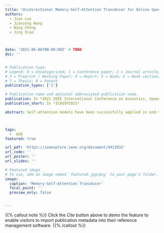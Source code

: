 ```yaml
---
title: 'Unidirectional Memory-Self-Attention Transducer for Online Speech Recognition'
authors:
  - Jian Luo
  - Jianzong Wang
  - Ning Cheng
  - Jing Xiao



date: '2021-06-06T00:00:00Z' # TODO
doi: ''


# Publication type.
# Legend: 0 = Uncategorized; 1 = Conference paper; 2 = Journal article;
# 3 = Preprint / Working Paper; 4 = Report; 5 = Book; 6 = Book section;
# 7 = Thesis; 8 = Patent
publication_types: ['1']

# Publication name and optional abbreviated publication name.
publication: In *2021 IEEE International Conference on Acoustics, Speech and Signal Processing*
publication_short: In *ICASSP2021*

abstract: Self-attention models have been successfully applied in end-to-end speech recognition systems, which greatly improve the performance of recognition accuracy. However, such attention-based models cannot be used in online speech recognition, because these models usually have to utilize a whole acoustic sequences as inputs. A common method is restricting the field of attention sights by a fixed left and right window, which makes the computation costs manageable yet also introduces performance degradation. In this paper, we propose Memory-Self-Attention (MSA), which adds history information into the Restricted-Self-Attention unit. MSA only needs localtime features as inputs, and efficiently models long temporal contexts by attending memory states. Meanwhile, recurrent neural network transducer (RNN-T) has proved to be a great approach for online ASR tasks, because the alignments of RNN-T are local and monotonic. We propose a novel network structure, called Memory-Self-Attention (MSA) Transducer. Both encoder and decoder of the MSA Transducer contain the proposed MSA unit. The experiments demonstrate that our proposed models improve WER results than Restricted-Self-Attention models by 13.5% on WSJ and 7.1% on SWBD datasets relatively, and without much computation costs increase.



tags:
  -  ASR
featured: true

url_pdf: 'https://ieeexplore.ieee.org/document/9413932'
url_code: ''
url_poster: ''
url_slides: ''

# Featured image
# To use, add an image named `featured.jpg/png` to your page's folder.
image:
  caption: 'Memory-Self-Attention Transducer'
  focal_point: ''
  preview_only: false


---
```


{{% callout note %}}
Click the _Cite_ button above to demo the feature to enable visitors to import publication metadata into their reference management software.
{{% /callout %}}

